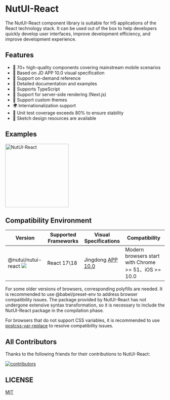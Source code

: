 # NutUI-React

The NutUI-React component library is suitable for H5 applications of the React technology stack. It can be used out of the box to help developers quickly develop user interfaces, improve development efficiency, and improve development experience.

## Features

- 🚀 70+ high-quality components covering mainstream mobile scenarios
- 📖 Based on JD APP 10.0 visual specification
- 🍭 Support on-demand reference
- 📖 Detailed documentation and examples
- 💪 Supports TypeScript
- 💪 Support for server-side rendering (Next.js)
- 🍭 Support custom themes
- 🌍 Internationalization support
- 🍭 Unit test coverage exceeds 80% to ensure stability
- 📖 Sketch design resources are available

## Examples

<img src="https://storage.360buyimg.com/imgtools/cc08cb2760-d70f19c0-0a95-11ee-808d-b1254110adba.png" width="200" alt="NutUI-React" />

## Compatibility Environment

| Version | Supported Frameworks | Visual Specifications | Compatibility |
| --- | --- | --- | --- |
| @nutui/nutui-react <img src="https://img.shields.io/npm/v/@nutui/nutui-react" /> | React 17\18 | Jingdong [APP 10.0](#/resource) | Modern browsers start with Chrome >= 51、iOS >= 10.0 |

For some older versions of browsers, corresponding polyfills are needed. It is recommended to use @babel/preset-env to address browser compatibility issues. The package provided by NutUI-React has not undergone extensive syntax transformation, so it is necessary to include the NutUI-React package in the compilation phase.

For browsers that do not support CSS variables, it is recommended to use [postcss-var-replace](https://www.npmjs.com/package/postcss-var-replace) to resolve compatibility issues.

## All Contributors

Thanks to the following friends for their contributions to NutUI-React:

<a href="https://github.com/jdf2e/nutui-react/graphs/contributors">
  <img src="https://opencollective.com/nutui-react/contributors.svg?width=890&button=false" alt="contributors">
</a>

## LICENSE

[MIT](https://zh.wikipedia.org/wiki/MIT%E8%A8%B1%E5%8F%AF%E8%AD%89)
